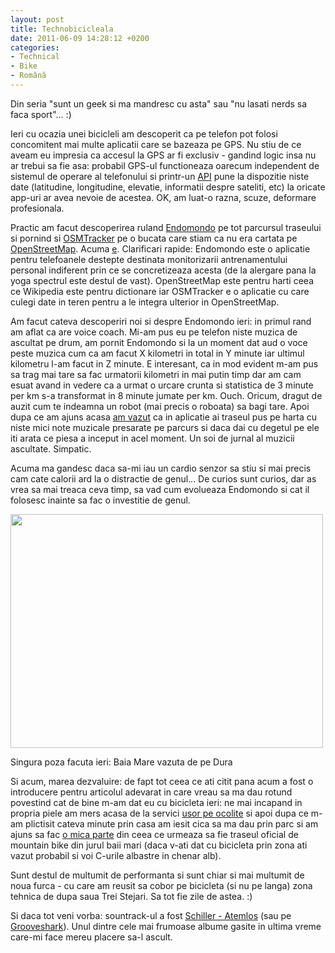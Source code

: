 ```yaml
---
layout: post
title: Technobicicleala
date: 2011-06-09 14:28:12 +0200
categories:
- Technical
- Bike
- Română
---
```

Din seria "sunt un geek si ma mandresc cu asta" sau "nu lasati nerds sa faca sport"... :)

Ieri cu ocazia unei bicicleli am descoperit ca pe telefon pot folosi concomitent mai multe aplicatii care se bazeaza pe GPS. Nu stiu de ce aveam eu impresia ca accesul la GPS ar fi exclusiv - gandind logic insa nu ar trebui sa fie asa: probabil GPS-ul functioneaza oarecum independent de sistemul de operare al telefonului si printr-un <a href="http://ro.wikipedia.org/wiki/API">API</a> pune la dispozitie niste date (latitudine, longitudine, elevatie, informatii despre sateliti, etc) la oricate app-uri ar avea nevoie de acestea. OK, am luat-o razna, scuze, deformare profesionala.

Practic am facut descoperirea ruland <a href="https://market.android.com/details?id=com.endomondo.android">Endomondo</a> pe tot parcursul traseului si pornind si <a href="https://market.android.com/details?id=me.guillaumin.android.osmtracker">OSMTracker</a> pe o bucata care stiam ca nu era cartata pe <a href="http://www.osm.org">OpenStreetMap</a>. Acuma <a href="http://www.openstreetmap.org/?lat=47.67017&lon=23.49355&zoom=15&layers=M">e</a>. Clarificari rapide: Endomondo este o aplicatie pentru telefoanele destepte destinata monitorizarii antrenamentului personal indiferent prin ce se concretizeaza acesta (de la alergare pana la yoga spectrul este destul de vast). OpenStreetMap este pentru harti ceea ce Wikipedia este pentru dictionare iar OSMTracker e o aplicatie cu care culegi date in teren pentru a le integra ulterior in OpenStreetMap.

Am facut cateva descoperiri noi si despre Endomondo ieri: in primul rand am aflat ca are voice coach. Mi-am pus eu pe telefon niste muzica de ascultat pe drum, am pornit Endomondo si la un moment dat aud o voce peste muzica cum ca am facut X kilometri in total in Y minute iar ultimul kilometru l-am facut in Z minute. E interesant, ca in mod evident m-am pus sa trag mai tare sa fac urmatorii kilometri in mai putin timp dar am cam esuat avand in vedere ca a urmat o urcare crunta si statistica de 3 minute per km s-a transformat in 8 minute jumate per km. Ouch. Oricum, dragut de auzit cum te indeamna un robot (mai precis o roboata) sa bagi tare. Apoi dupa ce am ajuns acasa <a href="https://content.rusiczki.net/2011/06/SC20110609-141633.png" class="fancybox">am vazut</a> ca in aplicatie ai traseul pus pe harta cu niste mici note muzicale presarate pe parcurs si daca dai cu degetul pe ele iti arata ce piesa a inceput in acel moment. Un soi de jurnal al muzicii ascultate. Simpatic.

Acuma ma gandesc daca sa-mi iau un cardio senzor sa stiu si mai precis cam cate calorii ard la o distractie de genul... De curios sunt curios, dar as vrea sa mai treaca ceva timp, sa vad cum evolueaza Endomondo si cat il folosesc inainte sa fac o investitie de genul.

<img src="https://content.rusiczki.net/2011/06/vedere-dura-500x374.jpg" alt="" title="Vedere de pe Dura" width="500" height="374"/>

Singura poza facuta ieri: Baia Mare vazuta de pe Dura

Si acum, marea dezvaluire: de fapt tot ceea ce ati citit pana acum a fost o introducere pentru articolul adevarat in care vreau sa ma dau rotund povestind cat de bine m-am dat eu cu bicicleta ieri: ne mai incapand in propria piele am mers acasa de la servici <a href="http://www.endomondo.com/workouts/13038674">usor pe ocolite</a> si apoi dupa ce m-am plictisit cateva minute prin casa am iesit cica sa ma dau prin parc si am ajuns sa fac <a href="http://www.endomondo.com/workouts/13039764">o mica parte</a> din ceea ce urmeaza sa fie traseul oficial de mountain bike din jurul baii mari (daca v-ati dat cu bicicleta prin zona ati vazut probabil si voi C-urile albastre in chenar alb).

Sunt destul de multumit de performanta si sunt chiar si mai multumit de noua furca - cu care am reusit sa cobor pe bicicleta (si nu pe langa) zona tehnica de dupa saua Trei Stejari. Sa tot fie zile de astea. :)

Si daca tot veni vorba: sountrack-ul a fost <a href="http://www.amazon.co.uk/gp/product/B003JBYBHU/ref=as_li_ss_tl?ie=UTF8&tag=kits-21&linkCode=as2&camp=1634&creative=19450&creativeASIN=B003JBYBHU">Schiller - Atemlos</a> (sau pe <a href="http://grooveshark.com/#/search?q=atemlos">Grooveshark</a>). Unul dintre cele mai frumoase albume gasite in ultima vreme care-mi face mereu placere sa-l ascult.
